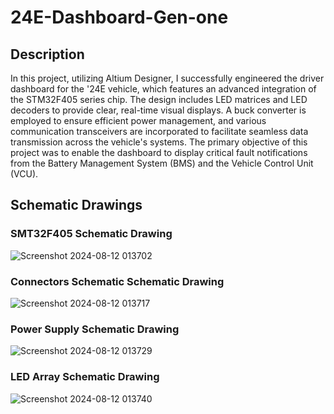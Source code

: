 # 24E-Dashboard-Gen-one

## Description

In this project, utilizing Altium Designer, I successfully engineered the driver dashboard for the '24E vehicle, which features an advanced integration of the STM32F405 series chip. The design includes LED matrices and LED decoders to provide clear, real-time visual displays. A buck converter is employed to ensure efficient power management, and various communication transceivers are incorporated to facilitate seamless data transmission across the vehicle's systems. The primary objective of this project was to enable the dashboard to display critical fault notifications from the Battery Management System (BMS) and the Vehicle Control Unit (VCU).

## Schematic Drawings

### SMT32F405 Schematic Drawing
![Screenshot 2024-08-12 013702](https://github.com/user-attachments/assets/c484b8d9-835f-423e-a63b-5731c21b1b60)

### Connectors Schematic Schematic Drawing
![Screenshot 2024-08-12 013717](https://github.com/user-attachments/assets/0b0fa98f-e86f-4c5f-a816-35677c172883)

### Power Supply Schematic Drawing
![Screenshot 2024-08-12 013729](https://github.com/user-attachments/assets/2e4f5dd5-10b6-4ead-918a-d9ed3be35a36)

### LED Array Schematic Drawing
![Screenshot 2024-08-12 013740](https://github.com/user-attachments/assets/9313fd88-2700-4039-bace-e69ca2977be6)
